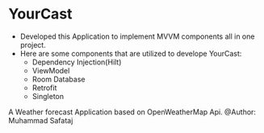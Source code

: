 # YourCast
- Developed this Application to implement MVVM components all in one project.
- Here are some components that are utilized to develope YourCast:
  - Dependency Injection(Hilt)
  - ViewModel
  - Room Database
  - Retrofit
  - Singleton

A Weather forecast Application based on OpenWeatherMap Api.
@Author: Muhammad Safataj
